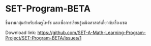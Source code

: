 # SET-Program-BETA
ชิ้นงานกลุ่มสำหรับส่่่่่งครูไพรัช และเพื่อการเรียนรู้คณิตศาสตร์เกี่ยวกับเรื่องเซต

Download link:
https://github.com/SET-A-Math-Learning-Program-Project/SET-Program-BETA/issues/1
